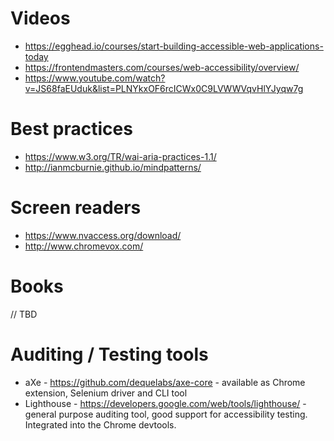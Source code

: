 # Videos
- https://egghead.io/courses/start-building-accessible-web-applications-today
- https://frontendmasters.com/courses/web-accessibility/overview/
- https://www.youtube.com/watch?v=JS68faEUduk&list=PLNYkxOF6rcICWx0C9LVWWVqvHlYJyqw7g

# Best practices
- https://www.w3.org/TR/wai-aria-practices-1.1/
- http://ianmcburnie.github.io/mindpatterns/

# Screen readers
- https://www.nvaccess.org/download/
- http://www.chromevox.com/

# Books
// TBD

# Auditing / Testing tools
- aXe - https://github.com/dequelabs/axe-core - available as Chrome extension, Selenium driver and CLI tool
- Lighthouse - https://developers.google.com/web/tools/lighthouse/ - general purpose auditing tool, good support for accessibility testing. Integrated into the Chrome devtools.
